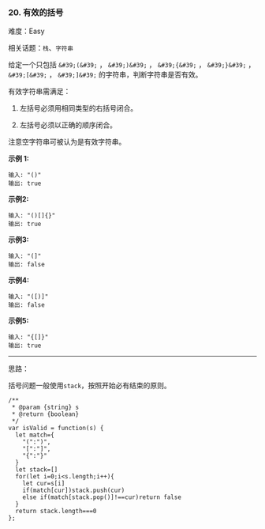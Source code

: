 ### 20. 有效的括号

难度：Easy

相关话题：`栈`、`字符串`

给定一个只包括  `&#39;(&#39;` ， `&#39;)&#39;` ， `&#39;{&#39;` ， `&#39;}&#39;` ， `&#39;[&#39;` ， `&#39;]&#39;` 的字符串，判断字符串是否有效。



有效字符串需满足：




1. 左括号必须用相同类型的右括号闭合。

2. 左括号必须以正确的顺序闭合。





注意空字符串可被认为是有效字符串。



**示例 1:** 



```
输入: "()"
输出: true
```


**示例2:** 



```
输入: "()[]{}"
输出: true
```


**示例3:** 



```
输入: "(]"
输出: false
```


**示例4:** 



```
输入: "([)]"
输出: false
```


**示例5:** 



```
输入: "{[]}"
输出: true
```



-----

思路：

括号问题一般使用`stack`，按照开始必有结束的原则。

```
/**
 * @param {string} s
 * @return {boolean}
 */
var isValid = function(s) {
  let match={
    "(":")",
    "[":"]",
    "{":"}"
  }
  let stack=[]
  for(let i=0;i<s.length;i++){
    let cur=s[i]
    if(match[cur])stack.push(cur)
    else if(match[stack.pop()]!==cur)return false
  }
  return stack.length===0
};
```

